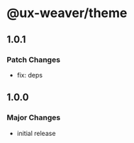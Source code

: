 # @ux-weaver/theme

## 1.0.1

### Patch Changes

- fix: deps

## 1.0.0

### Major Changes

- initial release
